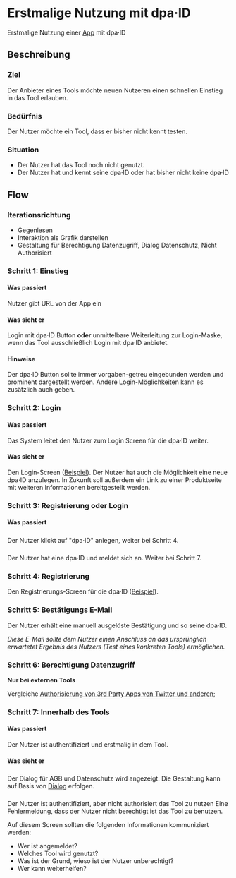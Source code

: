 # Erstmalige Nutzung mit dpa·ID

Erstmalige Nutzung einer [App](../../Werteinheiten/App) mit dpa·ID

## Beschreibung

### Ziel
Der Anbieter eines Tools möchte neuen Nutzeren einen schnellen Einstieg in das Tool erlauben.

### Bedürfnis
Der Nutzer möchte ein Tool, dass er bisher nicht kennt testen.

### Situation
- Der Nutzer hat das Tool noch nicht genutzt.
- Der Nutzer hat und kennt seine dpa·ID oder hat bisher nicht keine dpa·ID


## Flow

### Iterationsrichtung

- Gegenlesen
- Interaktion als Grafik darstellen
- Gestaltung für Berechtigung Datenzugriff, Dialog Datenschutz, Nicht Authorisiert

<!-- ![](./anmelden/ixd-anmelden-flow.png)-->

### <Step number="1" /> Schritt 1: Einstieg

#### Was passiert
Nutzer gibt URL von der App ein

#### Was sieht er
Login mit dpa·ID Button
**oder** unmittelbare Weiterleitung zur Login-Maske, wenn das Tool ausschließlich Login mit dpa·ID anbietet.

#### Hinweise
Der dpa·ID Button sollte immer vorgaben-getreu eingebunden werden und prominent dargestellt werden. Andere Login-Möglichkeiten kann es zusätzlich auch geben.

### <Step number="2" /> Schritt 2: Login

#### Was passiert
Das System leitet den Nutzer zum Login Screen für die dpa·ID weiter.

#### Was sieht er

Den Login-Screen ([Beispiel](https://staging.dpa-id.de/cas/login?service=https://devel.agenda-reloaded.de/useradmin/tokenexchange?service=https://devel.agenda-reloaded.de/app/home&locale=de)). Der Nutzer hat auch die Möglichkeit eine neue dpa·ID anzulegen.
In Zukunft soll außerdem ein Link zu einer Produktseite mit weiteren Informationen
bereitgestellt werden.

### <Step number="3" /> Schritt 3: Registrierung oder Login

#### Was passiert

##### <Step number="3a" />
Der Nutzer klickt auf "dpa·ID" anlegen, weiter bei Schritt 4.

##### <Step number="3b" />
Der Nutzer hat eine dpa·ID und meldet sich an. Weiter bei Schritt 7.

### <Step number="4" /> Schritt 4: Registrierung

Den Registrierungs-Screen für die dpa·ID ([Beispiel](https://sso.dpa-id.de/useradmin/register)).

### <Step number="5" /> Schritt 5: Bestätigungs E-Mail

Der Nutzer erhält eine manuell ausgelöste Bestätigung und so seine dpa·ID.

*Diese E-Mail sollte dem Nutzer einen Anschluss an das ursprünglich erwartetet Ergebnis des Nutzers (Test eines konkreten Tools) ermöglichen.*

### <Step number="6" /> Schritt 6: Berechtigung Datenzugriff

**Nur bei externen Tools**

Vergleiche [Authorisierung von 3rd Party Apps von Twitter und anderen](https://www.google.de/search?biw=1282&bih=697&tbm=isch&sa=1&ei=9ipHW6a0IsiVsAGasYugAg&q=authorize+app&oq=authorize+app&gs_l=img.3..0i19k1.9913.9913.0.10062.1.1.0.0.0.0.102.102.0j1.1.0....0...1c.1.64.img..0.1.101....0.fbjr-z7r29Q);

### <Step number="7" /> Schritt 7: Innerhalb des Tools

#### Was passiert
Der Nutzer ist authentifiziert und erstmalig in dem Tool.

#### Was sieht er

##### <Step number="7a" />
Der Dialog für AGB und Datenschutz wird angezeigt. Die Gestaltung kann auf Basis von [Dialog](../komponenten/dialog) erfolgen.

##### <Step number="7b" />
Der Nutzer ist authentifiziert, aber nicht authorisiert das Tool zu nutzen
Eine Fehlermeldung, dass der Nutzer nicht berechtigt ist das Tool zu benutzen.

Auf diesem Screen sollten die folgenden Informationen kommuniziert werden:

- Wer ist angemeldet?
- Welches Tool wird genutzt?
- Was ist der Grund, wieso ist der Nutzer unberechtigt?
- Wer kann weiterhelfen?
